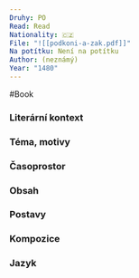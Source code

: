 ```yaml
---
Druhy: PO
Read: Read
Nationality: 🇨🇿
File: "![[podkoni-a-zak.pdf]]"
Na potítku: Není na potítku
Author: (neznámý)
Year: "1480"
---
```

#Book
### Literární kontext
### Téma, motivy
### Časoprostor
### Obsah
### Postavy
### Kompozice
### Jazyk